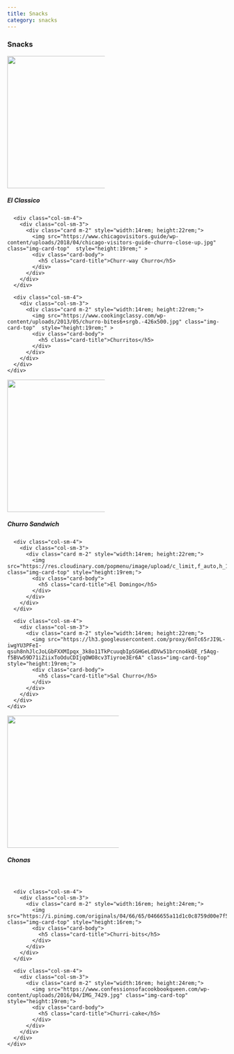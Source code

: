 ```yaml
---
title: Snacks
category: snacks
---
```

<h3 class="text-center">Snacks</h3><hl>
<div class="container-fluid content-row">
    <div class="row">
      <div class="col-sm-4">
        <div class="col-sm-3">
          <div class="card m-2" style="width:14rem; height:22rem;">
            <img src="https://roaminghunger.com/img/trucks/original/23659/5c8c0b71-1174-4361-92f8-5a1e46204482.jpg" class="img-card-top"  style="height:19rem;" >
            <div class="card-body">
              <h5 class="card-title">El Classico</h5>
            </div>
          </div>
        </div>
      </div>

      <div class="col-sm-4">
        <div class="col-sm-3">
          <div class="card m-2" style="width:14rem; height:22rem;">
            <img src="https://www.chicagovisitors.guide/wp-content/uploads/2018/04/chicago-visitors-guide-churro-close-up.jpg" class="img-card-top"  style="height:19rem;" >
            <div class="card-body">
              <h5 class="card-title">Churr-way Churro</h5>
            </div>
          </div>
        </div>
      </div>

      <div class="col-sm-4">
        <div class="col-sm-3">
          <div class="card m-2" style="width:14rem; height:22rem;">
            <img src="https://www.cookingclassy.com/wp-content/uploads/2013/05/churro-bites6+srgb.-426x500.jpg" class="img-card-top"  style="height:19rem;" >
            <div class="card-body">
              <h5 class="card-title">Churritos</h5>
            </div>
          </div>
        </div>
      </div>
    </div>
</div>


<div class="container-fluid content-row">
    <div class="row">
      <div class="col-sm-4">
        <div class="col-sm-3">
          <div class="card m-2" style="width:14rem; height:22rem;">
            <img src="https://www.planetajoy.com/upload/image/673x6731404243949_churroicecream.jpg" class="img-card-top" style="height:19rem;">
            <div class="card-body">
              <h5 class="card-title">Churro Sandwich</h5>
            </div>
          </div>
        </div>
      </div>

      <div class="col-sm-4">
        <div class="col-sm-3">
          <div class="card m-2" style="width:14rem; height:22rem;">
            <img src="https://res.cloudinary.com/popmenu/image/upload/c_limit,f_auto,h_1440,q_auto,w_1440/v5ui54daak4bnbfp4fob.jpg" class="img-card-top" style="height:19rem;">
            <div class="card-body">
              <h5 class="card-title">El Domingo</h5>
            </div>
          </div>
        </div>
      </div>

      <div class="col-sm-4">
        <div class="col-sm-3">
          <div class="card m-2" style="width:14rem; height:22rem;">
            <img src="https://lh3.googleusercontent.com/proxy/6nTc65rJI9L-iwgYU3PFeI-qsuh8nhJlcJoLGbFXXMIpqx_3k8o11TkPcuuqbIpSGHGeLdDVw51brcno4kQE_r5Aqg-f5BVw59D71iZiixToOduCDIjqOWO8cv3Tiyroe3Er6A" class="img-card-top" style="height:19rem;">
            <div class="card-body">
              <h5 class="card-title">Sal Churro</h5>
            </div>
          </div>
        </div>
      </div>
    </div>
</div>


<div class="container-fluid content-row">
    <div class="row">
      <div class="col-sm-4">
        <div class="col-sm-3">
          <div class="card m-2" style="width:16rem; height:24rem;">
            <img src="https://www.dessarts.com/wp-content/uploads/2019/04/Baked-Churros_600px-480x480.jpg" class="img-card-top" style="height:19rem;">
            <div class="card-body">
              <h5 class="card-title">Chonas</h5>
            </div>
          </div>
        </div>
      </div>

      <div class="col-sm-4">
        <div class="col-sm-3">
          <div class="card m-2" style="width:16rem; height:24rem;">
            <img src="https://i.pinimg.com/originals/04/66/65/0466655a11d1c0c8759d00e7f519aa40.jpg" class="img-card-top" style="height:16rem;">
            <div class="card-body">
              <h5 class="card-title">Churri-bits</h5>
            </div>
          </div>
        </div>
      </div>

      <div class="col-sm-4">
        <div class="col-sm-3">
          <div class="card m-2" style="width:16rem; height:24rem;">
            <img src="https://www.confessionsofacookbookqueen.com/wp-content/uploads/2016/04/IMG_7429.jpg" class="img-card-top" style="height:19rem;">
            <div class="card-body">
              <h5 class="card-title">Churri-cake</h5>
            </div>
          </div>
        </div>
      </div>
    </div>
</div>
